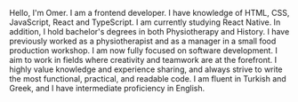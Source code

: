  Hello, I'm Omer. I am a frontend developer. I have knowledge of HTML, CSS, JavaScript, React and TypeScript. I am currently studying React Native.
 In addition, I hold bachelor's degrees in both Physiotherapy and History. I have previously worked as a physiotherapist and as a manager in a small food production workshop.
 I am now fully focused on software development. I aim to work in fields where creativity and teamwork are at the forefront. I highly value knowledge and experience sharing, and always strive to write the most functional, practical, and readable code.
 I am fluent in Turkish and Greek, and I have intermediate proficiency in English.
<!---
Omer1977/Omer1977 is a ✨ special ✨ repository because its `README.md` (this file) appears on your GitHub profile.
You can click the Preview link to take a look at your changes.
--->
